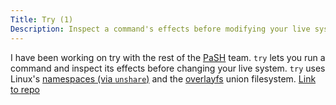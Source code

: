 ```yaml
---
Title: Try (1)
Description: Inspect a command's effects before modifying your live system. Try uses Linux's namespace (via unshare) and the overlayfs union filesystem.
---
```


I have been working on try with the rest of the [PaSH](https://binpa.sh) team.
`try` lets you run a command and inspect its effects before changing your live
system. `try` uses Linux's [namespaces (via
`unshare`)](https://docs.kernel.org/userspace-api/unshare.html) and the
[overlayfs](https://docs.kernel.org/filesystems/overlayfs.html) union
filesystem. [Link to repo](https://github.com/binpash/try)
